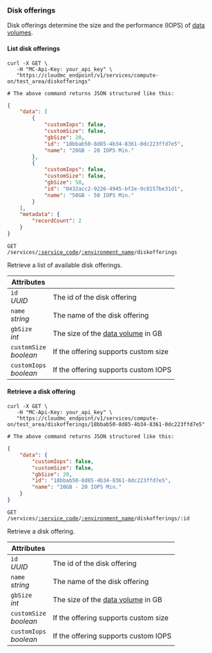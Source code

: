 ### Disk offerings

Disk offerings determine the size and the performance (IOPS) of [data volumes](#volumes).

#### List disk offerings

```shell
curl -X GET \
   -H "MC-Api-Key: your_api_key" \
   "https://cloudmc_endpoint/v1/services/compute-on/test_area/diskofferings"

# The above command returns JSON structured like this:
```
```json
{
    "data": [
        {
            "customIops": false,
            "customSize": false,
            "gbSize": 20,
            "id": "18bbab50-8d85-4b34-8361-0dc223ffd7e5",
            "name": "20GB - 20 IOPS Min."
        },
        {
            "customIops": false,
            "customSize": false,
            "gbSize": 50,
            "id": "0432acc2-9226-4945-bf2e-9c8157be31d1",
            "name": "50GB - 50 IOPS Min."
        }
    ],
    "metadata": {
        "recordCount": 2
    }
}
```

<code>GET /services/<a href="#service-connections">:service_code</a>/<a href="#environments">:environment_name</a>/diskofferings</code>

Retrieve a list of available disk offerings.

Attributes | &nbsp;
---------- | -----
`id`<br/>*UUID* | The id of the disk offering
`name`<br/>*string* | The name of the disk offering
`gbSize`<br/>*int* | The size of the [data volume](#volumes) in GB
`customSize`<br/>*boolean* | If the offering supports custom size
`customIops`<br/>*boolean* | If the offering supports custom IOPS

#### Retrieve a disk offering

```shell
curl -X GET \
   -H "MC-Api-Key: your_api_key" \
   "https://cloudmc_endpoint/v1/services/compute-on/test_area/diskofferings/18bbab50-8d85-4b34-8361-0dc223ffd7e5"

# The above command returns JSON structured like this:
```
```json
{
    "data": {
        "customIops": false,
        "customSize": false,
        "gbSize": 20,
        "id": "18bbab50-8d85-4b34-8361-0dc223ffd7e5",
        "name": "20GB - 20 IOPS Min."
    }
}
```

<code>GET /services/<a href="#service-connections">:service_code</a>/<a href="#environments">:environment_name</a>/diskofferings/:id</code>

Retrieve a disk offering.

Attributes | &nbsp;
---------- | -----
`id`<br/>*UUID* | The id of the disk offering
`name`<br/>*string* | The name of the disk offering
`gbSize`<br/>*int* | The size of the [data volume](#volumes) in GB
`customSize`<br/>*boolean* | If the offering supports custom size
`customIops`<br/>*boolean* | If the offering supports custom IOPS
